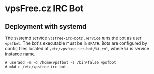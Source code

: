 vpsFree.cz IRC Bot
==================

## Deployment with systemd

The systemd service `vpsfree-irc-bot@.service` runs the bot as user `vpsfbot`. The bot's
executable must be in `$PATH`. Bots are configured by config files located at
`/etc/vpsfree-irc-bot/%i.yml`, where `%i` is service instance name.

    # useradd -m -d /home/vpsfbot -s /bin/false vpsfbot
    # mkdir /etc/vpsfree-irc-bot
